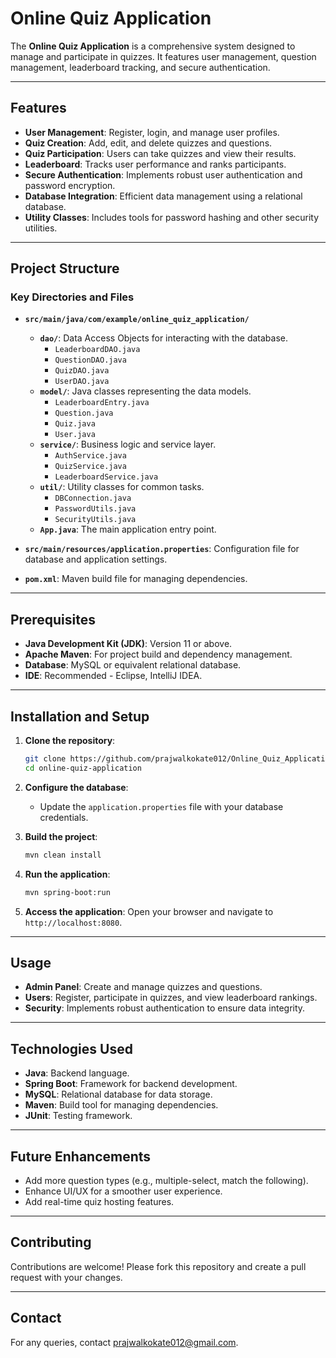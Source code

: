 
# Online Quiz Application

The **Online Quiz Application** is a comprehensive system designed to manage and participate in quizzes. It features user management, question management, leaderboard tracking, and secure authentication.

---

## Features

- **User Management**: Register, login, and manage user profiles.
- **Quiz Creation**: Add, edit, and delete quizzes and questions.
- **Quiz Participation**: Users can take quizzes and view their results.
- **Leaderboard**: Tracks user performance and ranks participants.
- **Secure Authentication**: Implements robust user authentication and password encryption.
- **Database Integration**: Efficient data management using a relational database.
- **Utility Classes**: Includes tools for password hashing and other security utilities.

---

## Project Structure

### Key Directories and Files
- **`src/main/java/com/example/online_quiz_application/`**
  - **`dao/`**: Data Access Objects for interacting with the database.
    - `LeaderboardDAO.java`
    - `QuestionDAO.java`
    - `QuizDAO.java`
    - `UserDAO.java`
  - **`model/`**: Java classes representing the data models.
    - `LeaderboardEntry.java`
    - `Question.java`
    - `Quiz.java`
    - `User.java`
  - **`service/`**: Business logic and service layer.
    - `AuthService.java`
    - `QuizService.java`
    - `LeaderboardService.java`
  - **`util/`**: Utility classes for common tasks.
    - `DBConnection.java`
    - `PasswordUtils.java`
    - `SecurityUtils.java`
  - **`App.java`**: The main application entry point.

- **`src/main/resources/application.properties`**: Configuration file for database and application settings.

- **`pom.xml`**: Maven build file for managing dependencies.

---

## Prerequisites

- **Java Development Kit (JDK)**: Version 11 or above.
- **Apache Maven**: For project build and dependency management.
- **Database**: MySQL or equivalent relational database.
- **IDE**: Recommended - Eclipse, IntelliJ IDEA.

---

## Installation and Setup

1. **Clone the repository**:
   ```bash
   git clone https://github.com/prajwalkokate012/Online_Quiz_Application.git
   cd online-quiz-application
   ```

2. **Configure the database**:
   - Update the `application.properties` file with your database credentials.

3. **Build the project**:
   ```bash
   mvn clean install
   ```

4. **Run the application**:
   ```bash
   mvn spring-boot:run
   ```

5. **Access the application**:
   Open your browser and navigate to `http://localhost:8080`.

---

## Usage

- **Admin Panel**: Create and manage quizzes and questions.
- **Users**: Register, participate in quizzes, and view leaderboard rankings.
- **Security**: Implements robust authentication to ensure data integrity.

---

## Technologies Used

- **Java**: Backend language.
- **Spring Boot**: Framework for backend development.
- **MySQL**: Relational database for data storage.
- **Maven**: Build tool for managing dependencies.
- **JUnit**: Testing framework.

---

## Future Enhancements

- Add more question types (e.g., multiple-select, match the following).
- Enhance UI/UX for a smoother user experience.
- Add real-time quiz hosting features.

---

## Contributing

Contributions are welcome! Please fork this repository and create a pull request with your changes.

---


## Contact

For any queries, contact prajwalkokate012@gmail.com.
